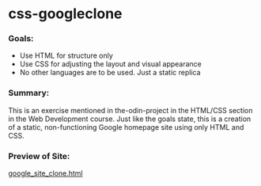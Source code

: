 # css-googleclone


### Goals:

* Use HTML for structure only
* Use CSS for adjusting the layout and visual appearance
* No other languages are to be used. Just a static replica


### Summary:

This is an exercise mentioned in the-odin-project in the HTML/CSS section in the Web Development course. Just like the goals state, this is a creation of a static, non-functioning Google homepage site using only HTML and CSS.


### Preview of Site:

[google_site_clone.html](http://htmlpreview.github.io/?https://github.com/philipyoo/css-googleclone/blob/master/google_site_clone.html)